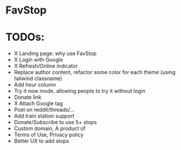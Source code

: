 # FavStop

# TODOs:

- X Landing page: why use FavStop
- X Login with Google
- X Refresh/Online indicator
- Replace author content, refactor some color for each theme (using tailwind classname)
- Add hour column
- Try it now mode, allowing people to try it without login
- Donate link
- X Attach Google tag
- Post on reddit/threads/...
- Add train station support
- Donate/Subscribe to use 5+ stops
- Custom domain, A product of <rodeocompany>
- Terms of Use, Privacy policy
- Better UX to add stops
